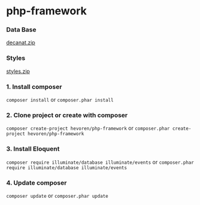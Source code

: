 # php-framework
### Data Base
[decanat.zip](https://github.com/Hevoren/php-framework/files/11359692/decanat.zip)


### Styles
[styles.zip](https://github.com/Hevoren/php-framework/files/11347681/styles.zip)


### 1. Install composer
`composer install` or `composer.phar install`

### 2. Clone project or create with composer
`composer create-project hevoren/php-framework` or 
`composer.phar create-project hevoren/php-framework`

### 3. Install Eloquent
`composer require illuminate/database illuminate/events` or `composer.phar require illuminate/database illuminate/events`

### 4. Update composer
`composer update` or `composer.phar update`
